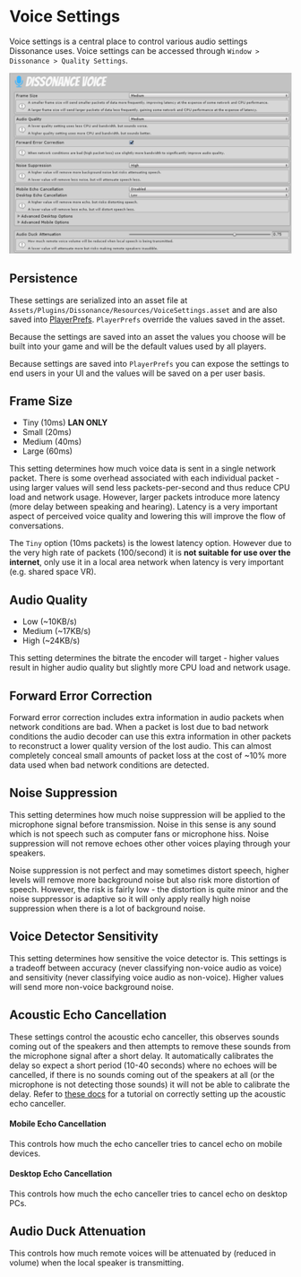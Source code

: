 # Voice Settings

Voice settings is a central place to control various audio settings Dissonance uses. Voice settings can be accessed through `Window > Dissonance > Quality Settings`.

![Voice Settings Editor](../../images/VoiceSettings_Editor.png)

## Persistence

These settings are serialized into an asset file at `Assets/Plugins/Dissonance/Resources/VoiceSettings.asset` and are also saved into [PlayerPrefs](https://docs.unity3d.com/ScriptReference/PlayerPrefs.html). `PlayerPrefs` override the values saved in the asset.

Because the settings are saved into an asset the values you choose will be built into your game and will be the default values used by all players.

Because settings are saved into `PlayerPrefs` you can expose the settings to end users in your UI and the values will be saved on a per user basis.

## Frame Size

- Tiny (10ms) **LAN ONLY**
- Small (20ms)
- Medium (40ms)
- Large (60ms)

This setting determines how much voice data is sent in a single network packet. There is some overhead associated with each individual packet - using larger values will send less packets-per-second and thus reduce CPU load and network usage. However, larger packets introduce more latency (more delay between speaking and hearing). Latency is a very important aspect of perceived voice quality and lowering this will improve the flow of conversations.

The `Tiny` option (10ms packets) is the lowest latency option. However due to the very high rate of packets (100/second) it is **not suitable for use over the internet**, only use it in a local area network when latency is very important (e.g. shared space VR).

## Audio Quality

- Low (~10KB/s)
- Medium (~17KB/s)
- High (~24KB/s)

This setting determines the bitrate the encoder will target - higher values result in higher audio quality but slightly more CPU load and network usage.

## Forward Error Correction

Forward error correction includes extra information in audio packets when network conditions are bad. When a packet is lost due to bad network conditions the audio decoder can use this extra information in other packets to reconstruct a lower quality version of the lost audio. This can almost completely conceal small amounts of packet loss at the cost of ~10% more data used when bad network conditions are detected.

## Noise Suppression

This setting determines how much noise suppression will be applied to the microphone signal before transmission. Noise in this sense is any sound which is not speech such as computer fans or microphone hiss. Noise suppression will not remove echoes other other voices playing through your speakers.

Noise suppression is not perfect and may sometimes distort speech, higher levels will remove more background noise but also risk more distortion of speech. However, the risk is fairly low - the distortion is quite minor and the noise suppressor is adaptive so it will only apply really high noise suppression when there is a lot of background noise.

## Voice Detector Sensitivity

This setting determines how sensitive the voice detector is. This settings is a tradeoff between accuracy (never classifying non-voice audio as voice) and sensitivity (never classifying voice audio as non-voice). Higher values will send more non-voice background noise.

## Acoustic Echo Cancellation

These settings control the acoustic echo canceller, this observes sounds coming out of the speakers and then attempts to remove these sounds from the microphone signal after a short delay. It automatically calibrates the delay so expect a short period (10-40 seconds) where no echoes will be cancelled, if there is no sounds coming out of the speakers at all (or the microphone is not detecting those sounds) it will not be able to calibrate the delay. Refer to [these docs](../../Tutorials/Acoustic-Echo-Cancellation.md) for a tutorial on correctly setting up the acoustic echo canceller.

#### Mobile Echo Cancellation

This controls how much the echo canceller tries to cancel echo on mobile devices.

#### Desktop Echo Cancellation

This controls how much the echo canceller tries to cancel echo on desktop PCs.

## Audio Duck Attenuation

This controls how much remote voices will be attenuated by (reduced in volume) when the local speaker is transmitting.